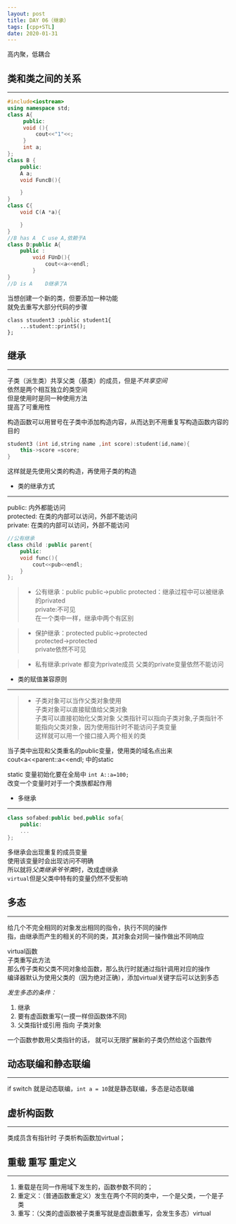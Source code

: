 ```yaml
---
layout: post
title: DAY 06（继承）
tags: [cpp+STL]
date: 2020-01-31
---
```

高内聚，低耦合


## 类和类之间的关系
***
```cpp
#include<iostream>
using namespace std;
class A{
     public:
     void (){
         cout<<"1"<<;
     }
     int a;
};
class B {
    public:
    A a;
    void FuncB(){

    }
}
class C{
    void C(A *a){

    }
}
//B has A  C use A,依赖于A
class D:public A{
    public :
        void FUnD(){
            cout<<a<<endl;
        }
}
//D is A    D继承了A
```
当想创建一个新的类，但要添加一种功能  
就免去重写大部分代码的步骤  
``` 
class stuudent3 :public student1{
    ...student::printS();
};
```


## 继承
***
子类（派生类）共享父类（基类）的成员，但是*不共享空间*  
依然是两个相互独立的类空间  
但是使用时是同一种使用方法  
提高了可重用性  


构造函数可以用冒号在子类中添加构造内容，从而达到不用重复写构造函数内容的目的  
```cpp
student3 (int id,string name ,int score):student(id,name){  
    this->score =score;  
}
```
这样就是先使用父类的构造，再使用子类的构造  
* 类的继承方式
***
public:  内外都能访问  
protected:  在类的内部可以访问，外部不能访问  
private:  在类的内部可以访问，外部不能访问  

```cpp 
//公有继承
class child :public parent{
    public:
    void func(){
        cout<<pub<<endl;
    }
};
```

>* 公有继承：public
public->public
protected：继承过程中可以被继承的privated  
private:不可见  
在一个类中一样，继承中两个有区别

>* 保护继承：protected
public->protected  
protected->protected  
private依然不可见  

>* 私有继承:private
都变为private成员
父类的private变量依然不能访问

* 类的赋值兼容原则
***

>* 子类对象可以当作父类对象使用  
子类对象可以直接赋值给父类对象  
子类可以直接初始化父类对象 
父类指针可以指向子类对象,子类指针不能指向父类对象，因为使用指针时不能访问子类变量  
这样就可以用一个接口接入两个相关的类  


当子类中出现和父类重名的public变量，使用类的域名点出来  cout<<this->a<<parent::a<<endl;
中的static



static 变量初始化要在全局中
```int A::a=100;```  
改变一个变量时对于一个类族都起作用


* 多继承
***
```cpp
class sofabed:public bed,public sofa{
    public:
    ...
};
```
多继承会出现重复的成员变量  
使用该变量时会出现访问不明确  
所以就将*父类继承爷爷类*时，改成虚继承  
```virtual```但是父类中特有的变量仍然不受影响  


## 多态
***
给几个不完全相同的对象发出相同的指令，执行不同的操作  
指，由继承而产生的相关的不同的类，其对象会对同一操作做出不同响应  

virtual函数  
子类重写此方法  
那么传子类和父类不同对象给函数，那么执行时就通过指针调用对应的操作  
编译器默认为使用父类的（因为绝对正确），添加virtual关键字后可以达到多态  


*发生多态的条件：*  
1. 继承         
2. 要有虚函数重写(一摸一样但函数体不同)    
3. 父类指针或引用   指向  子类对象    


一个函数参数用父类指针的话， 就可以无限扩展新的子类仍然给这个函数传




## 动态联编和静态联编
***

if switch 就是动态联编，```int a = 10```就是静态联编，多态是动态联编  

## 虚析构函数
***
类成员含有指针时    子类析构函数加virtual；

## 重载 重写 重定义
***
1. 重载是在同一作用域下发生的，函数参数不同的；
2. 重定义：（普通函数重定义）发生在两个不同的类中，一个是父类，一个是子类
3. 重写：（父类的虚函数被子类重写就是虚函数重写，会发生多态）virtual 




















